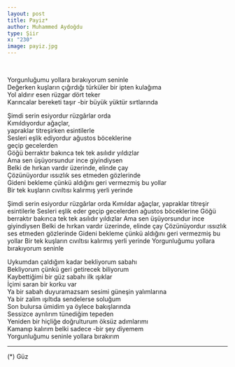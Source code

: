 ```yaml
---
layout: post
title: Payiz*
author: Muhammed Aydoğdu
type: Şiir
x: "230"
image: payiz.jpg
---
```


<br/>

Yorgunluğumu yollara bırakıyorum seninle  
Değerken kuşların çığırdığı türküler bir ipten kulağıma  
Yol aldırır esen rüzgar dört teker  
Karıncalar bereketi taşır -bir büyük yüktür sırtlarında  

Şimdi serin esiyordur rüzgârlar orda  
Kımıldıyordur ağaçlar,  
yapraklar titreşirken esintilerle  
Sesleri eşlik ediyordur ağustos böceklerine  
geçip gecelerden  
Göğü berraktır bakınca tek tek asılıdır yıldızlar  
Ama sen üşüyorsundur ince giyindiysen  
Belki de hırkan vardır üzerinde, elinde çay  
Çözünüyordur ıssızlık ses etmeden gözlerinde  
Gideni bekleme çünkü aldığını geri vermezmiş bu yollar  
Bir tek kuşların cıvıltısı kalırmış yerli yerinde  

Şimdi serin esiyordur rüzgârlar orda
Kımıldar ağaçlar, yapraklar titreşir esintilerle
Sesleri eşlik eder geçip gecelerden 
ağustos böceklerine
Göğü berraktır bakınca tek tek asılıdır yıldızlar
Ama sen üşüyorsundur ince giyindiysen
Belki de hırkan vardır üzerinde, elinde çay
Çözünüyordur ıssızlık ses etmeden gözlerinde
Gideni bekleme çünkü aldığını geri vermezmiş bu yollar
Bir tek kuşların cıvıltısı kalırmış yerli yerinde
Yorgunluğumu yollara bırakıyorum seninle 

Uykumdan çaldığım kadar bekliyorum sabahı  
Bekliyorum çünkü geri getirecek biliyorum  
Kaybettiğimi bir güz sabahı ilk ışıklar  
İçimi saran bir korku var  
Ya bir sabah duyuramazsam sesimi güneşin yalımlarına  
Ya bir zalim ışıltıda sendelerse soluğum  
Son bulursa ümidim ya öylece bakışlarında  
Sessizce ayrılırım tünediğim tepeden  
Yeniden bir hiçliğe doğrulturum öksüz adımlarımı  
Kamanıp kalırım belki sadece -bir şey diyemem  
Yorgunluğumu seninle yollara bırakırım  

---

(*) Güz
